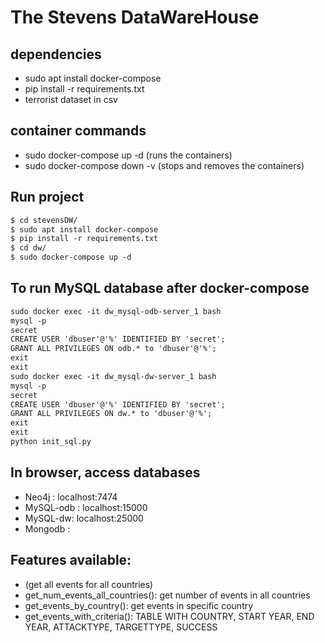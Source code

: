 # The Stevens DataWareHouse

## dependencies
- sudo apt install docker-compose
- pip install -r requirements.txt
- terrorist dataset in csv

## container commands 
- sudo docker-compose up -d (runs the containers)
- sudo docker-compose down -v (stops and removes the containers)


## Run project
```rst
$ cd stevensDW/
$ sudo apt install docker-compose
$ pip install -r requirements.txt
$ cd dw/
$ sudo docker-compose up -d
```

## To run MySQL database after docker-compose
```rst
sudo docker exec -it dw_mysql-odb-server_1 bash
mysql -p
secret
CREATE USER 'dbuser'@'%' IDENTIFIED BY 'secret';
GRANT ALL PRIVILEGES ON odb.* to 'dbuser'@'%';
exit
exit
sudo docker exec -it dw_mysql-dw-server_1 bash
mysql -p
secret
CREATE USER 'dbuser'@'%' IDENTIFIED BY 'secret';
GRANT ALL PRIVILEGES ON dw.* to 'dbuser'@'%';
exit
exit
python init_sql.py
```

## In browser, access databases

- Neo4j : localhost:7474
- MySQL-odb : localhost:15000
- MySQL-dw: localhost:25000
- Mongodb : 


## Features available:
- (get all events for all countries)
- get_num_events_all_countries(): get number of events in all countries
- get_events_by_country(): get events in specific country
- get_events_with_criteria(): TABLE WITH COUNTRY, START YEAR, END YEAR, ATTACKTYPE, TARGETTYPE, SUCCESS
